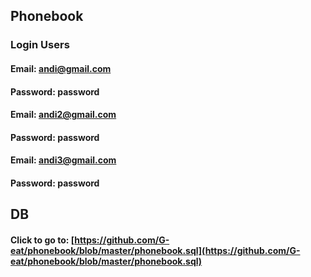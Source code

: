 ## Phonebook

### Login Users
#### Email: andi@gmail.com
#### Password: password

#### Email: andi2@gmail.com
#### Password: password

#### Email: andi3@gmail.com
#### Password: password

## DB
#### Click to go to: [https://github.com/G-eat/phonebook/blob/master/phonebook.sql](https://github.com/G-eat/phonebook/blob/master/phonebook.sql)
